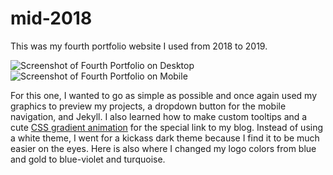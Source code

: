 # mid-2018
This was my fourth portfolio website I used from 2018 to 2019.

<img src="https://lizlorena.com/img/portfoliomid2018desktop.png" alt="Screenshot of Fourth Portfolio on Desktop" class="img-fluid"/> 

<img src="https://lizlorena.com/img/portfoliomid2018mobile.png" alt="Screenshot of Fourth Portfolio on Mobile" class="img-fluid"/> 


<p>For this one, I wanted to go as simple as possible and once again used my graphics to preview my projects, a dropdown button for the mobile navigation, and Jekyll. I also learned how to make custom tooltips and a cute <a href="https://codepen.io/P1N2O/pen/pyBNzX" target="_blank" rel="nofollow">CSS gradient animation</a> for the special link to my blog. Instead of using a white theme, I went for a kickass dark theme because I find it to be much easier on the eyes. Here is also where I changed my logo colors from blue and gold to blue-violet and turquoise.</p>

